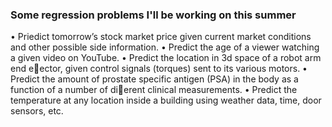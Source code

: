### Some regression problems I'll be working on this summer

• Priedict tomorrow’s stock market price given current market conditions and other possible
side information.
• Predict the age of a viewer watching a given video on YouTube.
• Predict the location in 3d space of a robot arm end e￿ector, given control signals (torques)
sent to its various motors.
• Predict the amount of prostate specific antigen (PSA) in the body as a function of a number
of di￿erent clinical measurements.
• Predict the temperature at any location inside a building using weather data, time, door
sensors, etc.

